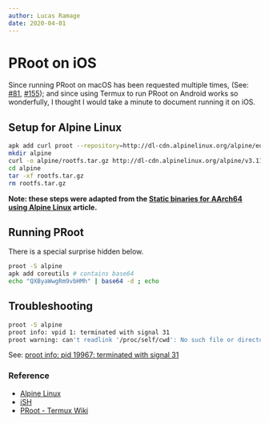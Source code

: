 ```yaml
---
author: Lucas Ramage
date: 2020-04-01
---
```


# PRoot on iOS

Since running PRoot on macOS has been requested multiple times, (See: [#81](https://github.com/proot-me/proot/issues/81), [#155](https://github.com/proot-me/proot/issues/155));
and since using Termux to run PRoot on Android works so wonderfully,
I thought I would take a minute to document running it on iOS.

## Setup for Alpine Linux

```sh
apk add curl proot --repository=http://dl-cdn.alpinelinux.org/alpine/edge/testing
mkdir alpine
curl -o alpine/rootfs.tar.gz http://dl-cdn.alpinelinux.org/alpine/v3.11/releases/x86/alpine-minirootfs-3.11.3-x86.tar.gz
cd alpine
tar -xf rootfs.tar.gz
rm rootfs.tar.gz
```

**Note: these steps were adapted from the [Static binaries for AArch64 using Alpine Linux](../posts/alpine-aarch64.md#compiling) article.**

## Running PRoot

There is a special surprise hidden below.

```sh
proot -S alpine
apk add coreutils # contains base64
echo "QXByaWwgRm9vbHMh" | base64 -d ; echo
```

## Troubleshooting

```sh
proot -S alpine
proot info: vpid 1: terminated with signal 31
proot warning: can't readlink '/proc/self/cwd': No such file or directory
```

See: [proot info: pid 19967: terminated with signal 31](https://github.com/proot-me/proot/issues/134)

### Reference

- [Alpine Linux](https://alpinelinux.org)
- [iSH](https://ish.app)
- [PRoot - Termux Wiki](https://wiki.termux.com/wiki/PRoot)
